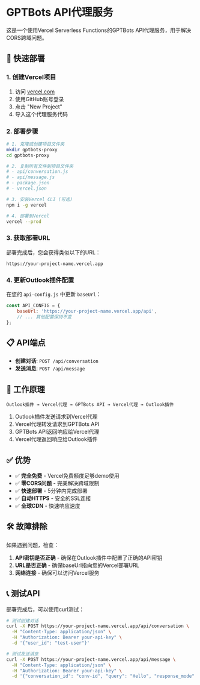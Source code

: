 # GPTBots API代理服务

这是一个使用Vercel Serverless Functions的GPTBots API代理服务，用于解决CORS跨域问题。

## 🚀 快速部署

### 1. 创建Vercel项目

1. 访问 [vercel.com](https://vercel.com)
2. 使用GitHub账号登录
3. 点击 "New Project"
4. 导入这个代理服务代码

### 2. 部署步骤

```bash
# 1. 克隆或创建项目文件夹
mkdir gptbots-proxy
cd gptbots-proxy

# 2. 复制所有文件到项目文件夹
# - api/conversation.js
# - api/message.js  
# - package.json
# - vercel.json

# 3. 安装Vercel CLI (可选)
npm i -g vercel

# 4. 部署到Vercel
vercel --prod
```

### 3. 获取部署URL

部署完成后，您会获得类似以下的URL：
```
https://your-project-name.vercel.app
```

### 4. 更新Outlook插件配置

在您的 `api-config.js` 中更新 `baseUrl`：

```javascript
const API_CONFIG = {
    baseUrl: 'https://your-project-name.vercel.app/api',
    // ... 其他配置保持不变
};
```

## 📋 API端点

- **创建对话**: `POST /api/conversation`
- **发送消息**: `POST /api/message`

## 🔧 工作原理

```
Outlook插件 → Vercel代理 → GPTBots API → Vercel代理 → Outlook插件
```

1. Outlook插件发送请求到Vercel代理
2. Vercel代理转发请求到GPTBots API
3. GPTBots API返回响应给Vercel代理
4. Vercel代理返回响应给Outlook插件

## ✅ 优势

- ✅ **完全免费** - Vercel免费额度足够demo使用
- ✅ **零CORS问题** - 完美解决跨域限制
- ✅ **快速部署** - 5分钟内完成部署
- ✅ **自动HTTPS** - 安全的SSL连接
- ✅ **全球CDN** - 快速响应速度

## 🛠️ 故障排除

如果遇到问题，检查：

1. **API密钥是否正确** - 确保在Outlook插件中配置了正确的API密钥
2. **URL是否正确** - 确保baseUrl指向您的Vercel部署URL
3. **网络连接** - 确保可以访问Vercel服务

## 📞 测试API

部署完成后，可以使用curl测试：

```bash
# 测试创建对话
curl -X POST https://your-project-name.vercel.app/api/conversation \
  -H "Content-Type: application/json" \
  -H "Authorization: Bearer your-api-key" \
  -d '{"user_id": "test-user"}'

# 测试发送消息  
curl -X POST https://your-project-name.vercel.app/api/message \
  -H "Content-Type: application/json" \
  -H "Authorization: Bearer your-api-key" \
  -d '{"conversation_id": "conv-id", "query": "Hello", "response_mode": "blocking", "user": "test-user"}'
```

